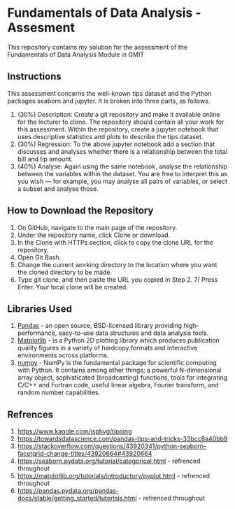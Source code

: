 # Fundamentals of Data Analysis - Assesment
This repository contains my solution for the assessment of the Fundamentals of Data Analysis Module in GMIT

## Instructions
This assessment concerns the well-known tips dataset and the Python packages seaborn and jupyter. It is broken into three parts, as follows.
1. (30%) Description: Create a git repository and make it available online for the lecturer to clone. The repository should contain all your work for this assessment. Within the repository, create a jupyter notebook that uses descriptive statistics and plots to describe the tips dataset.
2. (30%) Regression: To the above jupyter notebook add a section that discusses and analyses whether there is a relationship between the total bill and tip amount.
3. (40%) Analyse: Again using the same notebook, analyse the relationship between the variables within the dataset. You are free to interpret this as you wish — for example, you may analyse all pairs of variables, or select a subset and analyse those.

## How to Download the Repository
1. On GitHub, navigate to the main page of the repository.
2. Under the repository name, click Clone or download.
3. In the Clone with HTTPs section, click to copy the clone URL for the repository.
4. Open Git Bash.
5. Change the current working directory to the location where you want the cloned directory to be made.
6. Type git clone, and then paste the URL you copied in Step 2. 7/ Press Enter. Your local clone will be created.

## Libraries Used 
1. [Pandas](https://pandas.pydata.org/) -  an open source, BSD-licensed library providing high-performance, easy-to-use data structures and data analysis tools.
2. [Matplotlib](https://matplotlib.org/) - is a Python 2D plotting library which produces publication quality figures in a variety of hardcopy formats and interactive environments across platforms.
3. [numpy](https://www.numpy.org/) - NumPy is the fundamental package for scientific computing with Python. It contains among other things; a powerful N-dimensional array object, sophisticated (broadcasting) functions, tools for integrating C/C++ and Fortran code, useful linear algebra, Fourier transform, and random number capabilities.

## Refrences
1. https://www.kaggle.com/jsphyg/tipping
2. https://towardsdatascience.com/pandas-tips-and-tricks-33bcc8a40bb9
3. https://stackoverflow.com/questions/43920341/python-seaborn-facetgrid-change-titles/43920664#43920664
4. https://seaborn.pydata.org/tutorial/categorical.html - refrenced throughout
5. https://matplotlib.org/tutorials/introductory/pyplot.html - refrenced throughout
6. https://pandas.pydata.org/pandas-docs/stable/getting_started/tutorials.html - refrenced throughout